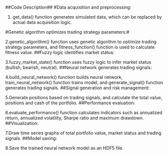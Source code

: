 ##Code Description##
#Data acquisition and preprocessing:

1. get_data() function generates simulated data, which can be replaced by actual data acquisition logic.

#Genetic algorithm optimizes trading strategy parameters:#

2.genetic_algorithm() function uses genetic algorithm to optimize trading strategy parameters, and fitness_function() function is used to calculate fitness value.
##Fuzzy logic identifies market status:

3.fuzzy_market_state() function uses fuzzy logic to infer market status (bullish, bearish, neutral).
##Neural network generates trading signals:

4.build_neural_network() function builds neural network, train_neural_network() function trains model, and generate_signal() function generates trading signals.
##Signal generation and risk management:

5.Generate positions based on trading signals, and calculate the total value, positions and cash of the portfolio.
##Performance evaluation:

6.evaluate_performance() function calculates indicators such as annualized return, annualized volatility, Sharpe ratio and maximum drawdown.
##Visualization:

7.Draw time series graphs of total portfolio value, market status and trading signals.
##Model saving:

8.Save the trained neural network model as an HDF5 file.
